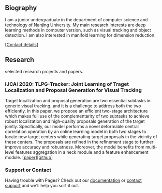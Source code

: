 ## Biography

I am a junior undergraduate in the department of computer science and technology of Nanjing University. My main research interests are deep learning methods in computer version, such as visual tracking and object detection. I am also interested in manifold learning for dimension reduction.

[[Contact details](lsy@smail.nju.edu.cn)]

## Research
selected research projects and papers.

### IJCAI 2020: TLPG-Tracker: Joint Learning of Traget Localization and Proposal Generation for Visual Tracking

Target localization and proposal generation are two essential subtasks in generic visual tracking, and it is a challenge to address both the two efficiently. In this paper, we propose an efficient two-stage architecture which makes full use of the complementarity of two subtasks to achieve robust localization and high-quality proposals generation of the target jointly. Specifically, our model performs a novel deformable central correlation operation by an online learning model in both two stages to locate new target centers while generating target proposals in the vicinity of these centers. The proposals are refined in the refinement stage to further improve accuracy and robustness. Moreover, the model benefits from multi-level features aggregation in a neck module and a feature enhancement module.
[[paper](https://github.com/Lupin1998/TLPG_Tracker)][[github](https://github.com/Lupin1998/TLPG_Tracker)]

### Support or Contact

Having trouble with Pages? Check out our [documentation](https://help.github.com/categories/github-pages-basics/) or [contact support](https://github.com/contact) and we’ll help you sort it out.

